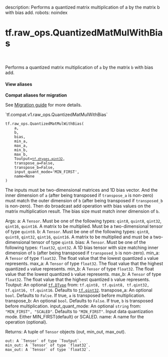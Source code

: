 description: Performs a quantized matrix multiplication of a by the matrix b with bias add.
robots: noindex

# tf.raw_ops.QuantizedMatMulWithBias

<!-- Insert buttons and diff -->

<table class="tfo-notebook-buttons tfo-api nocontent" align="left">

</table>



Performs a quantized matrix multiplication of `a` by the matrix `b` with bias add.


<section class="expandable">
  <h4 class="showalways">View aliases</h4>
  <p>
<b>Compat aliases for migration</b>
<p>See
<a href="https://www.tensorflow.org/guide/migrate">Migration guide</a> for
more details.</p>
<p>`tf.compat.v1.raw_ops.QuantizedMatMulWithBias`</p>
</p>
</section>

<pre class="devsite-click-to-copy prettyprint lang-py tfo-signature-link">
<code>tf.raw_ops.QuantizedMatMulWithBias(
    a,
    b,
    bias,
    min_a,
    max_a,
    min_b,
    max_b,
    Toutput=<a href="../../tf/dtypes.md#qint32"><code>tf.dtypes.qint32</code></a>,
    transpose_a=False,
    transpose_b=False,
    input_quant_mode=&#x27;MIN_FIRST&#x27;,
    name=None
)
</code></pre>



<!-- Placeholder for "Used in" -->

  The inputs must be two-dimensional matrices and 1D bias vector. And the inner
  dimension of `a` (after being transposed if `transpose_a` is non-zero) must
  match the outer dimension of `b` (after being transposed if `transposed_b` is
  non-zero). Then do broadcast add operation with bias values on the matrix
  multiplication result. The bias size must match inner dimension of `b`.

  Args:
    a: A `Tensor`. Must be one of the following types: `qint8`, `quint8`, `qint32`, `qint16`, `quint16`.
      A matrix to be multiplied. Must be a two-dimensional tensor of type `quint8`.
    b: A `Tensor`. Must be one of the following types: `qint8`, `quint8`, `qint32`, `qint16`, `quint16`.
      A matrix to be multiplied and must be a two-dimensional tensor of type `qint8`.
    bias: A `Tensor`. Must be one of the following types: `float32`, `qint32`.
      A 1D bias tensor with size matching inner dimension of `b` (after being
      transposed if `transposed_b` is non-zero).
    min_a: A `Tensor` of type `float32`.
      The float value that the lowest quantized `a` value represents.
    max_a: A `Tensor` of type `float32`.
      The float value that the highest quantized `a` value represents.
    min_b: A `Tensor` of type `float32`.
      The float value that the lowest quantized `b` value represents.
    max_b: A `Tensor` of type `float32`.
      The float value that the highest quantized `b` value represents.
    Toutput: An optional <a href="../../tf/dtypes/DType.md"><code>tf.DType</code></a> from: `tf.qint8, tf.quint8, tf.qint32, tf.qint16, tf.quint16`. Defaults to <a href="../../tf.md#qint32"><code>tf.qint32</code></a>.
    transpose_a: An optional `bool`. Defaults to `False`.
      If true, `a` is transposed before multiplication.
    transpose_b: An optional `bool`. Defaults to `False`.
      If true, `b` is transposed before multiplication.
    input_quant_mode: An optional `string` from: `"MIN_FIRST", "SCALED"`. Defaults to `"MIN_FIRST"`.
      Input data quantization mode. Either MIN_FIRST(default) or SCALED.
    name: A name for the operation (optional).

  Returns:
    A tuple of `Tensor` objects (out, min_out, max_out).

    out: A `Tensor` of type `Toutput`.
    min_out: A `Tensor` of type `float32`.
    max_out: A `Tensor` of type `float32`.
  
